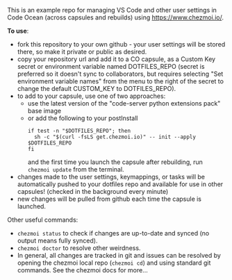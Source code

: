 This is an example repo for managing VS Code and other user settings in Code Ocean (across capsules and rebuilds) using https://www.chezmoi.io/.

**To use**:
 - fork this repository to your own github - your user settings will be stored there, so make it private or public as desired.
 - copy your repository url and add it to a CO capsule, as a Custom Key secret or environment variable named DOTFILES_REPO (secret is preferred so it doesn't sync to collaborators, but requires selecting "Set environment variable names" from the menu to the right of the secret to change the default CUSTOM_KEY to DOTFILES_REPO).
 - to add to your capsule, use one of two approaches:
    - use the latest version of the "code-server python extensions pack" base image
    - or add the following to your postInstall 
      ```
      if test -n "$DOTFILES_REPO"; then
        sh -c "$(curl -fsLS get.chezmoi.io)" -- init --apply $DOTFILES_REPO
      fi
      ```
      and the first time you launch the capsule after rebuilding, run `chezmoi update` from the terminal.
 - changes made to the user settings, keymappings, or tasks will be automatically pushed to your dotfiles repo and available for use in other capsules! (checked in the background every minute)
 - new changes will be pulled from github each time the capsule is launched.

  Other useful commands:
   - `chezmoi status` to check if changes are up-to-date and synced (no output means fully synced).
   - `chezmoi doctor` to resolve other weirdness.
   - In general, all changes are tracked in git and issues can be resolved by opening the chezmoi local repo (`chezmoi cd`) and using standard git commands. See the chezmoi docs for more...
